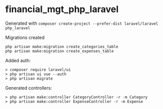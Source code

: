 # financial_mgt_php_laravel

Generated with `composer create-project --prefer-dist laravel/laravel php_laravel`

Migrations created 
```
php artisan make:migration create_categories_table
php artisan make:migration create_expenses_table
```

Added auth:
```
> composer require laravel/ui
> php artisan ui vue --auth
> php artisan migrate
```

Generated controllers:
```
> php artisan make:controller CategoryController -r -m Category
> php artisan make:controller ExpenseController -r -m Expense
```
